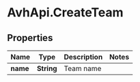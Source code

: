 # AvhApi.CreateTeam

## Properties

Name | Type | Description | Notes
------------ | ------------- | ------------- | -------------
**name** | **String** | Team name | 


